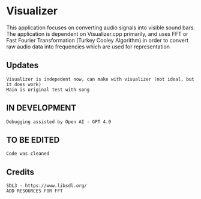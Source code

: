 # Visualizer
This application focuses on converting audio signals into visible sound bars. The application is dependent on Visualizer.cpp
primarily, and uses FFT or Fast Fourier Transformation (Turkey Cooley Algorithm) in order to convert
raw audio data into frequencies which are used for representation

## Updates
	Visualizer is indepedent now, can make with visualizer (not ideal, but it does work)
	Main is original test with song

## IN DEVELOPMENT
	Debugging assisted by Open AI - GPT 4.0


## TO BE EDITED 
	Code was cleaned


## Credits
	SDL3 - https://www.libsdl.org/
	ADD RESOURCES FOR FFT
	